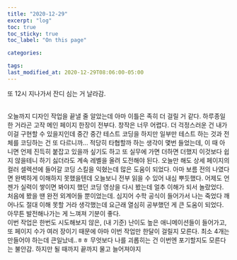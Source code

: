 ```yaml
---
title: "2020-12-29"
excerpt: "log"
toc: true
toc_sticky: true
toc_label: "On this page"

categories:

tags:
last_modified_at: 2020-12-29T08:06:00-05:00
---
```


또 12시 지나가서 잔디 심는 거 날라감.

<br >
오늘까지 디자인 작업을 끝낼 줄 알았는데 아마 이틀은 족히 더 걸릴 거 같다.
하루종일 한 거라곤 고작 메인 페이지 한장이 전부다. 창작은 너무 어렵다.
더 걱정스러운 건 내가 이걸 구현할 수 있을지인데
중간 중간 테스트 코딩을 하지만 일부만 테스트 하는 것과 전체를 코딩하는 건 또 다르니까...
적당히 타협할까 하는 생각이 몇번 들었는데, 이 때 아니면 언제 진득히 붙잡고 있을까 싶기도 하고 또 실무에 가면 더하면 더했지 이것보다 쉽지 않을테니 하기 싫더라도 계속 레벨을 올려 도전해야 된다. 오늘만 해도 상세 페이지의 컬러 셀렉션에 들어갈 코딩 스킬을 익혔는데 많은 도움이 되었다. 아마 보름 전의 나였다면 완벽하게 이해하지 못했을텐데 오늘보니 전부 읽을 수 있어 내심 뿌듯했다.
어제도 언젠가 실력이 쌓이면 봐야지 했던 코딩 영상을 다시 봤는데 얼추 이해가 되서 놀랐었다. 처음에 봤을 땐 완전 외계어들 뿐이었는데. 심지어 수학 공식이 들어가서 나는 죽었다 깨어나도 절대 이해 못할 거라 생각했는데 요근래 열심히 공부했던 게 큰 도움이 되었다. 아무튼 발전해나가는 게 느껴져 기분이 좋다. 
<br>
이번 작업은 한번도 시도해보지 않은, (내 기준) 난이도 높은 애니메이션들이 들어가고, 또 페이지 수가 여러 장이기 때문에 아마 이번 작업만 한달이 걸릴지 모른다. 최소 4개는 만들어야 하는데 큰일났네..ㅎㅎ 무엇보다 나를 괴롭히는 건 이번엔 포기할지도 모른다는 불안감. 하지만 될 때까지 끝까지 물고 늘어져야지
